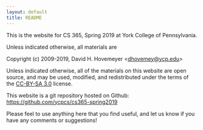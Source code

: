 ```yaml
---
layout: default
title: README
---
```


This is the website for CS 365, Spring 2019 at York College of Pennsylvania.

Unless indicated otherwise, all materials are

Copyright (c) 2009-2019, David H. Hovemeyer &lt;<dhovemey@ycp.edu>&gt;

Unless indicated otherwise, all of the materials on this website are open source, and may be used, modified, and redistributed under the terms of the <a href="http://creativecommons.org/licenses/by-sa/3.0/us/">CC-BY-SA 3.0</a> license.

This website is a git repository hosted on Github: <https://github.com/ycpcs/cs365-spring2019>

Please feel to use anything here that you find useful, and let us know if you have any comments or suggestions!
